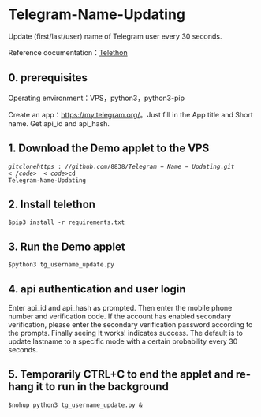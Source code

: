 # Telegram-Name-Updating

Update (first/last/user) name of Telegram user every 30 seconds.

Reference documentation：<a href="https://telethon.readthedocs.io/en/stable/">Telethon</a>

## 0. prerequisites

Operating environment：VPS，python3，python3-pip

Create an app：<a href="https://my.telegram.org/">https://my.telegram.org/</a>。Just fill in the App title and Short name.  Get api_id and api_hash.
## 1. Download the Demo applet to the VPS

<code>$git clone https://github.com/8838/Telegram-Name-Updating.git</code>\
<code>$cd Telegram-Name-Updating</code>

## 2. Install telethon

<code>$pip3 install -r requirements.txt</code>

## 3. Run the Demo applet

<code>$python3 tg_username_update.py</code>

## 4. api authentication and user login

Enter api_id and api_hash as prompted.  Then enter the mobile phone number and verification code. If the account has enabled secondary verification, please enter the secondary verification password according to the prompts.  Finally seeing It works! indicates success.  The default is to update lastname to a specific mode with a certain probability every 30 seconds.

## 5. Temporarily CTRL+C to end the applet and re-hang it to run in the background

<code>$nohup python3 tg_username_update.py &</code>
